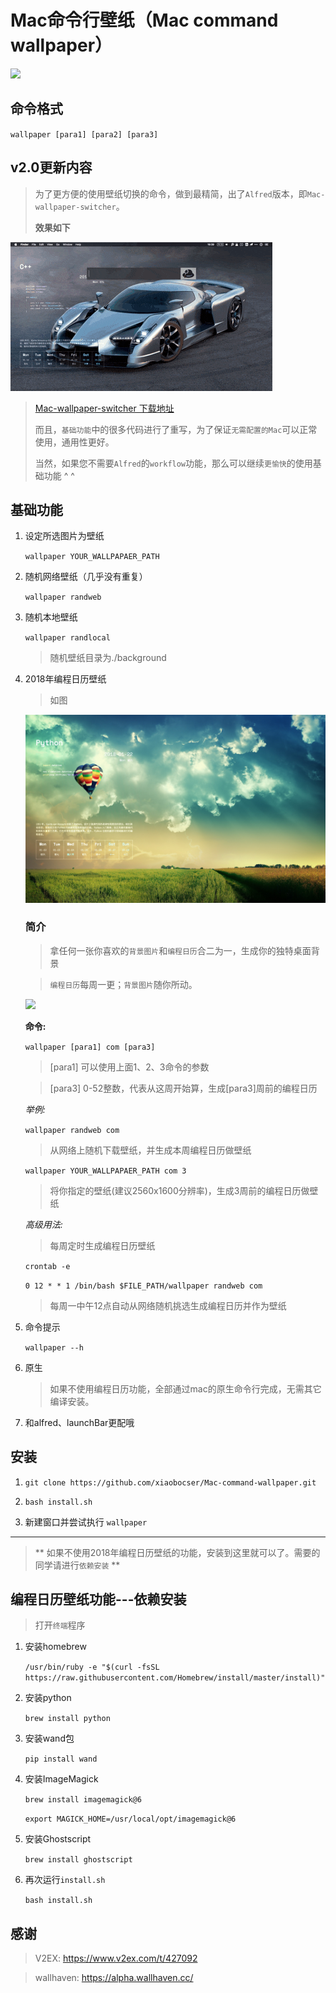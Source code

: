 # Mac命令行壁纸（Mac command wallpaper）

![](./source/demonstration.gif)



## 命令格式

`wallpaper [para1] [para2] [para3]`

## v2.0更新内容

> 为了更方便的使用壁纸切换的命令，做到最精简，出了`Alfred`版本，即`Mac-wallpaper-switcher`。
>
> **效果如下**

![](./source/alfred-wallpaper.gif)

> [Mac-wallpaper-switcher 下载地址](https://github.com/xiaobocser/Mac-command-wallpaper/releases/tag/v2.0)
>
> 而且，`基础功能`中的很多代码进行了重写，为了保证`无需配置的Mac`可以正常使用，通用性更好。
>
> 当然，如果您不需要`Alfred`的`workflow`功能，那么可以继续`更愉快`的使用基础功能 ^ ^

## 基础功能

1. 设定所选图片为壁纸

      `wallpaper YOUR_WALLPAPAER_PATH`

2. 随机网络壁纸（几乎没有重复）

      `wallpaper randweb`

3. 随机本地壁纸

    `wallpaper randlocal`

      > 随机壁纸目录为./background

4. 2018年编程日历壁纸

    > 如图

    ![](./composite/code_calendar_wallpaper_04.jpg)

    ### 简介

    > 拿任何一张你喜欢的`背景图片`和`编程日历`合二为一，生成你的独特桌面背景

    > `编程日历`每周一更；`背景图片`随你所动。

    ![](./source/python_calander.jpg)

    **命令:**

      `wallpaper [para1] com [para3]`

    >  [para1] 可以使用上面1、2、3命令的参数

    > [para3] 0-52整数，代表从这周开始算，生成[para3]周前的编程日历

    *举例:*

     `wallpaper randweb com`

    > 从网络上随机下载壁纸，并生成本周编程日历做壁纸 

     `wallpaper YOUR_WALLPAPAER_PATH com 3`

    > 将你指定的壁纸(建议2560x1600分辨率)，生成3周前的编程日历做壁纸

    *高级用法:*

    > 每周定时生成编程日历壁纸

     `crontab -e`

     `0 12 * * 1 /bin/bash $FILE_PATH/wallpaper randweb com` 

    > 每周一中午12点自动从网络随机挑选生成编程日历并作为壁纸


5. 命令提示

	  `wallpaper --h`

6. 原生

    > 如果不使用编程日历功能，全部通过mac的原生命令行完成，无需其它编译安装。

7. 和alfred、launchBar更配哦

## 安装

1. `git clone https://github.com/xiaobocser/Mac-command-wallpaper.git`

2. `bash install.sh`


3. 新建窗口并尝试执行 `wallpaper`




--------------------

> ** 如果不使用2018年编程日历壁纸的功能，安装到这里就可以了。需要的同学请进行`依赖安装` **

## 编程日历壁纸功能---依赖安装

> 打开`终端`程序

1. 安装homebrew

	  `/usr/bin/ruby -e "$(curl -fsSL https://raw.githubusercontent.com/Homebrew/install/master/install)"`

2. 安装python

      `brew install python`

3. 安装wand包

	  `pip install wand`

4. 安装ImageMagick

      `brew install imagemagick@6`

      `export MAGICK_HOME=/usr/local/opt/imagemagick@6`

5. 安装Ghostscript

      `brew install ghostscript`

6. 再次运行`install.sh`

      `bash install.sh`

## 感谢

> V2EX: https://www.v2ex.com/t/427092

> wallhaven: https://alpha.wallhaven.cc/

